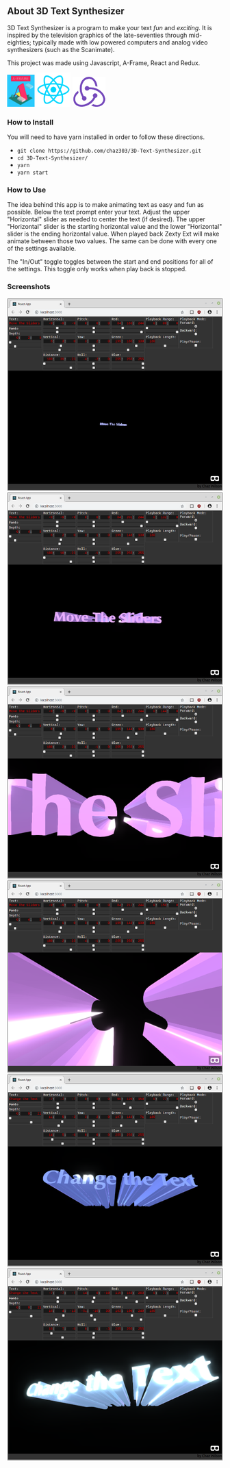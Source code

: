## About 3D Text Synthesizer

3D Text Synthesizer is a program to make your text _fun_ and _exciting_. It is inspired by the television graphics of the late-seventies through mid-eighties; typically made with low powered computers and analog video synthesizers (such as the Scanimate).

This project was made using Javascript, A-Frame, React and Redux.
<p float="left">
<img src="./img/logos/A-Frame_logo.png" height="75">
<img src="./img/logos/react.png" height="80">
<img src="./img/logos/redux.png" height="70">
</p>

### How to Install

You will need to have yarn installed in order to follow these directions.

* `git clone https://github.com/chaz303/3D-Text-Synthesizer.git`
* `cd 3D-Text-Synthesizer/`
* `yarn`
* `yarn start`

### How to Use

The idea behind this app is to make animating text as easy and fun as possible. Below the text prompt enter your text. Adjust the upper "Horizontal" slider as needed to center the text (if desired). The upper "Horizontal" slider is the starting horizontal value and the lower "Horizontal" slider is the ending horizontal value. When played back Zexty Ext will make animate between those two values. The same can be done with every one of the settings available.

The "In/Out" toggle toggles between the start and end positions for all of the settings. This toggle only works when play back is stopped.

### Screenshots

<p align="center">
<img src="./img/screenshot1.png">
<img src="./img/screenshot2.png">
<img src="./img/screenshot3.png">
<img src="./img/screenshot4.png">
<img src="./img/screenshot5.png">
<img src="./img/screenshot6.png">
</p>
